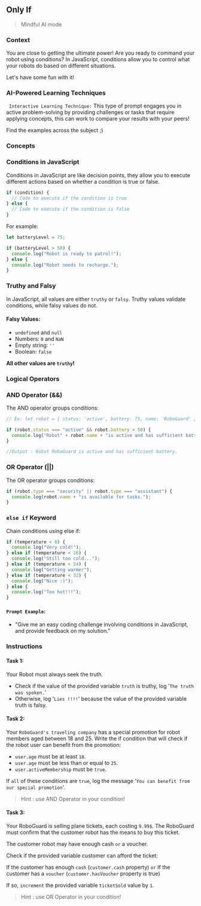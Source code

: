 ## Only If

> Mindful AI mode

### Context

You are close to getting the ultimate power! Are you ready to command your robot using conditions? In JavaScript, conditions allow you to control what your robots do based on different situations.

Let's have some fun with it!

### AI-Powered Learning Techniques

` Interactive Learning Technique:`
This type of prompt engages you in active problem-solving by providing challenges or tasks that require applying concepts, this can work to compare your results with your peers!

Find the examples across the subject ;)

### Concepts

### Conditions in JavaScript

Conditions in JavaScript are like decision points, they allow you to execute different actions based on whether a condition is true or false.

```js
if (condition) {
  // Code to execute if the condition is true
} else {
  // Code to execute if the condition is false
}
```

For example:

```js
let batteryLevel = 75;

if (batteryLevel > 50) {
  console.log("Robot is ready to patrol!");
} else {
  console.log("Robot needs to recharge.");
}
```

### Truthy and Falsy

In JavaScript, all values are either `truthy` or `falsy`. Truthy values validate conditions, while falsy values do not.

#### Falsy Values:

- `undefined` and `null`
- Numbers: `0` and `NaN`
- Empty string: `''`
- Boolean: `false`

**All other values are `truthy`!**

### Logical Operators

### AND Operator (&&)

The AND operator groups conditions:

```js
// Ex: let robot = { status: 'active', battery: 75, name: 'RoboGuard' };

if (robot.status === "active" && robot.battery > 50) {
  console.log("Robot" + robot.name + "is active and has sufficient battery.");
}

//Output : Robot RoboGuard is active and has sufficient battery.
```

### OR Operator (||)

The OR operator groups conditions:

```js
if (robot.type === "security" || robot.type === "assistant") {
  console.log(robot.name + "is available for tasks.");
}
```

### `else if` Keyword

Chain conditions using else if:

```js
if (temperature < 8) {
  console.log("Very cold!");
} else if (temperature < 16) {
  console.log("Still too cold...");
} else if (temperature < 24) {
  console.log("Getting warmer");
} else if (temperature < 32) {
  console.log("Nice :)");
} else {
  console.log("Too hot!!!");
}
```

#### **`Prompt Example`**:

- "Give me an easy coding challenge involving conditions in JavaScript, and provide feedback on my solution."

### Instructions

#### Task 1:

Your Robot must always seek the truth.

- Check if the value of the provided variable `truth` is truthy, log '`The truth was spoken.`'
- Otherwise, log '`Lies !!!!`' because the value of the provided variable truth is falsy.

#### Task 2:

Your `RoboGuard's traveling company` has a special promotion for robot members aged between 18 and 25. Write the if condition that will check if the robot user can benefit from the promotion:

- `user.age` must be at least `18`.
- `user.age` must be less than or equal to `25`.
- `user.activeMembership` must be `true`.

If `all` of these conditions are `true`, log the message '`You can benefit from our special promotion`'.

> Hint : use AND Operator in your condition!

#### Task 3:

Your RoboGuard is selling plane tickets, each costing `9.99$`. The RoboGuard must confirm that the customer robot has the means to buy this ticket.

The customer robot may have enough cash `or` a voucher.

Check if the provided variable customer can afford the ticket:

If the customer has enough `cash` (`customer.cash` property)
`or` If the customer has a `voucher` (`customer.hasVoucher` property is true)

If so, `increment` the provided variable `ticketSold` value by `1`.

> Hint : use OR Operator in your condition!
